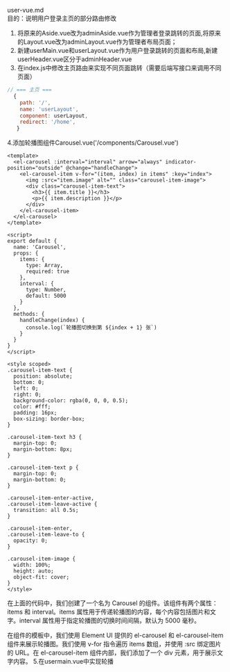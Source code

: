user-vue.md  
目的：说明用户登录主页的部分路由修改

1. 将原来的Aside.vue改为adminAside.vue作为管理者登录跳转的页面,将原来的Layout.vue改为adminLayout.vue作为管理者布局页面；
2. 新建userMain.vue和userLayout.vue作为用户登录跳转的页面和布局,新建userHeader.vue区分于adminHeader.vue
3. 在index.js中修改主页路由来实现不同页面跳转（需要后端写接口来调用不同页面）
```index.js
// === 主页 ===
  {
    path: '/',
    name: 'userLayout',
    component: userLayout,
    redirect: '/home',
   }
```
4.添加轮播图组件Carousel.vue('/components/Carousel.vue')
```
<template>
  <el-carousel :interval="interval" arrow="always" indicator-position="outside" @change="handleChange">
    <el-carousel-item v-for="(item, index) in items" :key="index">
      <img :src="item.image" alt="" class="carousel-item-image">
      <div class="carousel-item-text">
        <h3>{{ item.title }}</h3>
        <p>{{ item.description }}</p>
      </div>
    </el-carousel-item>
  </el-carousel>
</template>

<script>
export default {
  name: 'Carousel',
  props: {
    items: {
      type: Array,
      required: true
    },
    interval: {
      type: Number,
      default: 5000
    }
  },
  methods: {
    handleChange(index) {
      console.log(`轮播图切换到第 ${index + 1} 张`)
    }
  }
}
</script>

<style scoped>
.carousel-item-text {
  position: absolute;
  bottom: 0;
  left: 0;
  right: 0;
  background-color: rgba(0, 0, 0, 0.5);
  color: #fff;
  padding: 16px;
  box-sizing: border-box;
}

.carousel-item-text h3 {
  margin-top: 0;
  margin-bottom: 8px;
}

.carousel-item-text p {
  margin-top: 0;
  margin-bottom: 0;
}

.carousel-item-enter-active,
.carousel-item-leave-active {
  transition: all 0.5s;
}

.carousel-item-enter,
.carousel-item-leave-to {
  opacity: 0;
}

.carousel-item-image {
  width: 100%;
  height: auto;
  object-fit: cover;
}
</style>
```
在上面的代码中，我们创建了一个名为 Carousel 的组件。该组件有两个属性：items 和 interval。items 属性用于传递轮播图的内容，每个内容包括图片和文字。interval 属性用于指定轮播图的切换时间间隔，默认为 5000 毫秒。

在组件的模板中，我们使用 Element UI 提供的 el-carousel 和 el-carousel-item 组件来展示轮播图。我们使用 v-for 指令遍历 items 数组，并使用 :src 绑定图片的 URL。在 el-carousel-item 组件内部，我们添加了一个 div 元素，用于展示文字内容。
5.在usermain.vue中实现轮播



